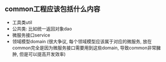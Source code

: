 ## common工程应该包括什么内容
* 工具类util
* 公共类: 比如统一返回对象dao
* 微服务接口service
* 领域模型domain (很大争议, 每个领域模型应该属于对应的微服务, 放在common完全是因为微服务接口需要用到这些domain, 导致common非常臃肿, 但是可以提高开发效率)